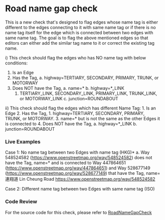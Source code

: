 # Road name gap check

This is a new check that's designed to flag edges whose name tag is either different to the edges connecting to it with same name tag 
or if there is no name tag itself for the edge which is connected between two edges with same name tag.
The goal is to flag the above mentioned edges so that editors can either add the similar tag name to it or correct the existing tag name.

i) This check should flag the edges who has NO name tag with below conditions:
   1. Is an Edge
   2. Has the Tag,
      a. highway=TERTIARY, SECONDARY, PRIMARY, TRUNK, or MOTORWAY
   3. Does NOT have the Tag,
      a. name=*
      b. highway=*_LINK
         1. TERTIARY_LINK, SECONDARY_LINK, PRIMARY_LINK, TRUNK_LINK, or MOTORWAY_LINK
      c. junction=ROUNDABOUT
   
ii) This check should flag the edges which has different Name Tag:
    1. Is an Edge
    2. Has the Tag,
        1. highway=TERTIARY, SECONDARY, PRIMARY, TRUNK, or MOTORWAY.
    3. name=* but is not the same as the other Edges it is connected to
    4. Does NOT have the Tag,
            a. highway=*_LINK
            b. junction=ROUNDABOUT
    
### Live Examples

Case 1: No name tag between two Edges with name tag (HKG)*
a. Way 548524582 (https://www.openstreetmap.org/way/548524582) does not have the Tag, name=* and is 
connected to Way 447864651 (https://www.openstreetmap.org/way/447864651) and Way 528677149 (https://www.openstreetmap.org/way/528677149) 
that have the Tag, name=連翔道 Lin Cheung Road https://www.openstreetmap.org/way/548524582

Case 2: Different name tag between two Edges with same name tag (ISO)
 
### Code Review

For the source code for this check, please refer to [RoadNameGapCheck](../../src/main/java/org/openstreetmap/atlas/checks/validation/tag/RoadNameGapCheck.java)
